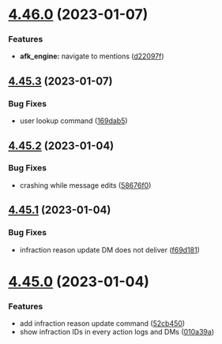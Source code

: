 # [4.46.0](https://github.com/onesoft-sudo/sudobot/compare/v4.45.3...v4.46.0) (2023-01-07)


### Features

* **afk_engine:** navigate to mentions ([d22097f](https://github.com/onesoft-sudo/sudobot/commit/d22097ff2e2209c59a0a69e44ae44594affba94f))



## [4.45.3](https://github.com/onesoft-sudo/sudobot/compare/v4.45.2...v4.45.3) (2023-01-07)


### Bug Fixes

* user lookup command ([169dab5](https://github.com/onesoft-sudo/sudobot/commit/169dab52efcc7c9d6f25758e2f842aabceac7192))



## [4.45.2](https://github.com/onesoft-sudo/sudobot/compare/v4.45.1...v4.45.2) (2023-01-04)


### Bug Fixes

* crashing while message edits ([58676f0](https://github.com/onesoft-sudo/sudobot/commit/58676f0315a976a80782c18a941ae5b3a5c6a45b))



## [4.45.1](https://github.com/onesoft-sudo/sudobot/compare/v4.45.0...v4.45.1) (2023-01-04)


### Bug Fixes

* infraction reason update DM does not deliver ([f69d181](https://github.com/onesoft-sudo/sudobot/commit/f69d18190c9ebb8a2bec10af0c6f7709db1c325f))



# [4.45.0](https://github.com/onesoft-sudo/sudobot/compare/v4.44.0...v4.45.0) (2023-01-04)


### Features

* add infraction reason update command ([52cb450](https://github.com/onesoft-sudo/sudobot/commit/52cb45062aab56d69d7279a19e657b6bb3fdae71))
* show infraction IDs in every action logs and DMs ([010a39a](https://github.com/onesoft-sudo/sudobot/commit/010a39a3a4fd79ee384d5fdcb0205828e412a6e7))



